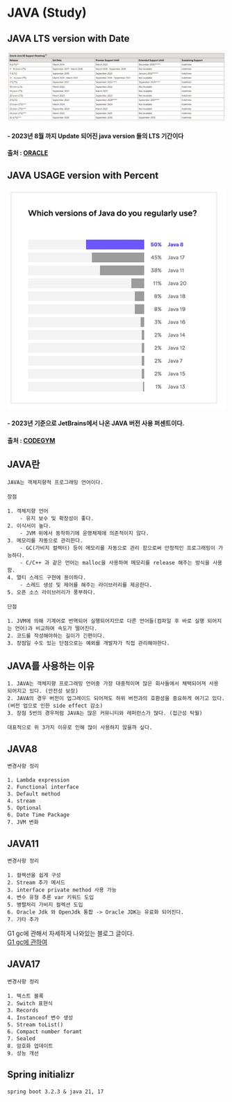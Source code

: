 # JAVA (Study)

##  JAVA LTS version with Date
![img.png](img.png)
#### - 2023년 8월 까지 Update 되어진 java version 들의 LTS 기간이다
#### 출처 : [ORACLE](https://www.oracle.com/java/technologies/java-se-support-roadmap.html)

## JAVA USAGE version with Percent
![img_1.png](img_1.png)
#### - 2023년 기준으로 JetBrains에서 나온 JAVA 버전 사용 퍼센트이다.
#### 출처 : [CODEGYM](https://codegym.cc/groups/posts/18463-java-in-2023-version-releases-popularity-and-future-trends)


## JAVA란
    JAVA는 객체지향적 프로그래밍 언어이다.
    
    장점
    
    1. 객체지향 언어
        - 유지 보수 및 확장성이 좋다.
    2. 이식서이 높다.
        - JVM 위에서 동작하기에 운영체제에 의존적이지 않다.
    3. 메모리를 자동으로 관리한다.
        - GC(가비지 컬렉터) 등이 메모리를 자동으로 관리 함으로써 안정적인 프로그래밍이 가능하다.
        - C/C++ 과 같은 언어는 malloc을 사용하여 메모리를 release 해주는 방식을 사용함.
    4. 멀티 스레드 구현에 용이하다.
        - 스레드 생성 및 제어를 해주는 라이브러리를 제공한다.
    5. 오픈 소스 라이브러리가 풍부하다.

    단점
    
    1. JVM에 의해 기계어로 번역되어 실행되어지므로 다른 언어들(컴파일 후 바로 실행 되어지는 언어)과 비교하여 속도가 떨어진다.
    2. 코드를 작성해야하는 길이가 긴편이다.
    3. 장점일 수도 있는 단점으로는 예외를 개발자가 직접 관리해야한다.


## JAVA를 사용하는 이유 
    
    1. JAVA는 객체지향 프로그래밍 언어중 가장 대중적이며 많은 회사들에서 채택되어져 사용 되어지고 있다. (안전성 보장) 
    2. JAVA의 경우 버전이 업그레이드 되어져도 하위 버전과의 호환성을 중요하게 여기고 있다.  (버전 업으로 인한 side effect 감소)
    3. 장점 5번의 경우처럼 JAVA는 많은 커뮤니티와 레퍼런스가 많다. (접근성 탁월)
    
    대표적으로 위 3가지 이유로 인해 많이 사용하지 않을까 싶다.


## JAVA8
    변경사항 정리

    1. Lambda expression
    2. Functional interface
    3. Default method
    4. stream
    5. Optional
    6. Date Time Package
    7. JVM 변화

## JAVA11
    변경사항 정리

    1. 컬렉션을 쉽게 구성 
    2. Stream 추가 메서드 
    3. interface private method 사용 가능 
    4. 변수 유형 추론 var 키워드 도입 
    5. 병렬처리 가비지 컬렉션 도입 
    6. Oracle Jdk 와 OpenJdk 통합 -> Oracle JDK는 유료화 되어진다.
    7. 기타 추가

G1 gc에 관해서 자세하게 나와있는 블로그 글이다.<br>
[G1 gc에 관하여](https://steady-coding.tistory.com/590)

## JAVA17
    변경사항 정리
    
    1. 텍스트 블록
    2. Switch 표현식
    3. Records
    4. Instanceof 변수 생성
    5. Stream toList() 
    6. Compact number foramt
    7. Sealed
    8. 암호화 업데이트
    9. 성능 개선


## Spring initializr
    spring boot 3.2.3 & java 21, 17